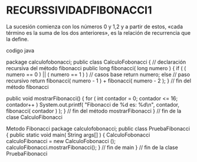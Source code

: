 # RECURSSIVIDADFIBONACCI1
La sucesión comienza con los números 0 y 1,2​ y a partir de estos, «cada término es la suma de los dos anteriores», es la relación de recurrencia que la define.

codigo java 

package calculofobonacci;
public class CalculoFobonacci {
// declaración recursiva del método fibonacci
 public long fibonacci( long numero )
 {
 if ( ( numero == 0 ) || ( numero == 1 ) ) // casos base
 return numero;
 else // paso recursivo
 return fibonacci( numero - 1 ) + fibonacci( numero - 2 );
 } // fin del método fibonacci

 public void mostrarFibonacci()
 {
 for ( int contador = 0; contador <= 16; contador++ )
 System.out.printf( "Fibonacci de %d es: %d\n", contador,
 fibonacci( contador ) );
 } // fin del método mostrarFibonacci
 } // fin de la clase CalculoFibonacci 
 
 
Metodo Fibonacci
package calculofobonacci;
public class PruebaFibonacci {
    public static void main( String args[] )
 {
 CalculoFobonacci calculoFibonacci = new CalculoFobonacci ();
 calculoFibonacci.mostrarFibonacci();
 } // fin de main
 } // fin de la clase PruebaFibonacci
